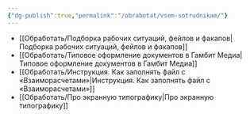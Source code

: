 ```yaml
---
{"dg-publish":true,"permalink":"/obrabotat/vsem-sotrudnikam/"}
---
```


- [[Обработать/Подборка рабочих ситуаций, фейлов и факапов\|Подборка рабочих ситуаций, фейлов и факапов]]
- [[Обработать/Типовое оформление документов в Гамбит Медиа\|Типовое оформление документов в Гамбит Медиа]]
- [[Обработать/Инструкция. Как заполнять файл с «Взаиморасчетами»\|Инструкция. Как заполнять файл с «Взаиморасчетами»]]
- [[Обработать/Про экранную типографику\|Про экранную типографику]]